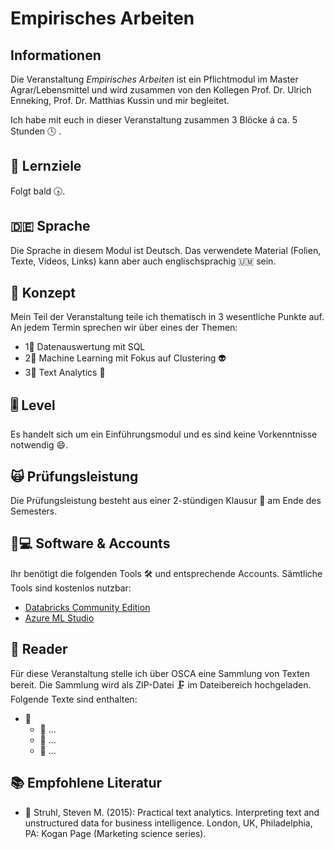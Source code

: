 # Empirisches Arbeiten

## Informationen <a id="learning-objectives"></a>

Die Veranstaltung _Empirisches Arbeiten_ ist ein Pflichtmodul im Master Agrar/Lebensmittel und wird zusammen von den Kollegen Prof. Dr. Ulrich Enneking, Prof. Dr. Matthias Kussin und mir begleitet.

Ich habe mit euch in dieser Veranstaltung zusammen 3 Blöcke á ca. 5 Stunden 🕓 .

## 🎯 Lernziele <a id="learning-objectives"></a>

Folgt bald 🕟.

## 🇩🇪 Sprache

Die Sprache in diesem Modul ist Deutsch. Das verwendete Material \(Folien, Texte, Videos, Links\) kann aber auch englischsprachig 🇺🇲 sein.

## 📃 Konzept <a id="concept"></a>

Mein Teil der Veranstaltung teile ich thematisch in 3 wesentliche Punkte auf. An jedem Termin sprechen wir über eines der Themen: 

* 1⃣ Datenauswertung mit SQL
* 2⃣ Machine Learning mit Fokus auf Clustering 👽 
* 3⃣ Text Analytics 📃 

## 🎚 Level <a id="level"></a>

Es handelt sich um ein Einführungsmodul und es sind keine Vorkenntnisse notwendig 😄. 

## 🙀 Prüfungsleistung <a id="examination"></a>

Die Prüfungsleistung besteht aus einer 2-stündigen Klausur 📄 am Ende des Semesters.

## 👩💻 Software & Accounts <a id="software-and-accounts"></a>

Ihr benötigt die folgenden Tools 🛠 und entsprechende Accounts. Sämtliche Tools sind kostenlos nutzbar:

* [Databricks Community Edition](https://community.cloud.databricks.com)
* [Azure ML Studio](https://studio.azureml.net/)

## 📑 Reader

Für diese Veranstaltung stelle ich über OSCA eine Sammlung von Texten bereit. Die Sammlung wird als ZIP-Datei 🗜 im Dateibereich hochgeladen. Folgende Texte sind enthalten:

* 📂 
  * 📑 ...
  * 📑 ...
  * 📑 ...

## 📚 Empfohlene Literatur

* 📘 Struhl, Steven M. \(2015\): Practical text analytics. Interpreting text and unstructured data for business intelligence. London, UK, Philadelphia, PA: Kogan Page \(Marketing science series\).





